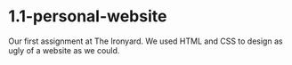 # 1.1-personal-website
Our first assignment at The Ironyard.  We used HTML and CSS to design as ugly of a website as we could.
